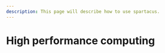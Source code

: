 ```yaml
---
description: This page will describe how to use spartacus.
---
```


# High performance computing



